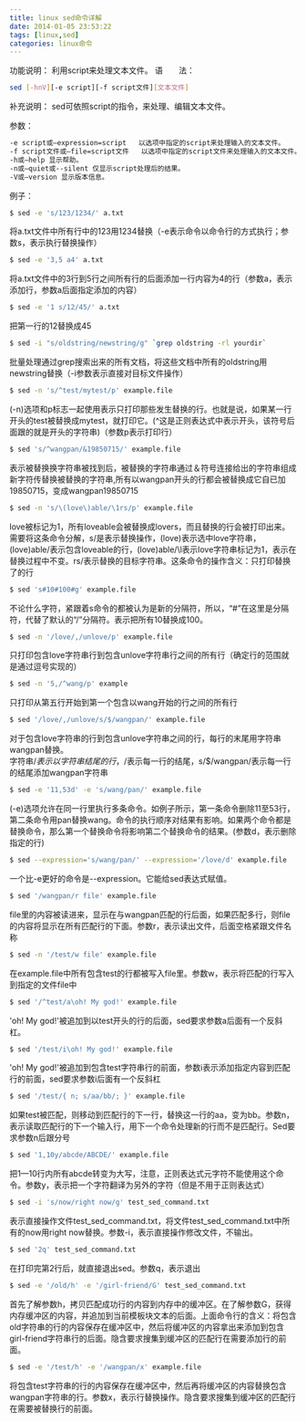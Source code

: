 ```yaml
---
title: linux sed命令详解
date: 2014-01-05 23:53:22
tags: [linux,sed]
categories: linux命令
---
```

功能说明：
利用script来处理文本文件。 
语　　法：
````bash
sed [-hnV][-e script][-f script文件][文本文件] 
````
<!-- more -->

补充说明：
sed可依照script的指令，来处理、编辑文本文件。 

参数：  
````bash
-e script或—expression=script   以选项中指定的script来处理输入的文本文件。  
-f script文件或—file=script文件   以选项中指定的script文件来处理输入的文本文件。  
-h或—help 显示帮助。  
-n或—quiet或--silent 仅显示script处理后的结果。  
-V或—version 显示版本信息。
````

例子： 
````bash
$ sed -e 's/123/1234/' a.txt
````
将a.txt文件中所有行中的123用1234替换（-e表示命令以命令行的方式执行；参数s，表示执行替换操作） 

````bash
$ sed -e '3,5 a4' a.txt
````
将a.txt文件中的3行到5行之间所有行的后面添加一行内容为4的行（参数a，表示添加行，参数a后面指定添加的内容） 

````bash
$ sed -e '1 s/12/45/' a.txt
````
把第一行的12替换成45 

````bash
$ sed -i "s/oldstring/newstring/g" `grep oldstring -rl yourdir`
````
批量处理通过grep搜索出来的所有文档，将这些文档中所有的oldstring用newstring替换（-i参数表示直接对目标文件操作） 

````bash
$ sed -n 's/^test/mytest/p' example.file
````
(-n)选项和p标志一起使用表示只打印那些发生替换的行。也就是说，如果某一行开头的test被替换成mytest，就打印它。(^这是正则表达式中表示开头，该符号后面跟的就是开头的字符串)（参数p表示打印行） 

````bash
$ sed 's/^wangpan/&19850715/' example.file
````
表示被替换换字符串被找到后，被替换的字符串通过＆符号连接给出的字符串组成新字符传替换被替换的字符串,所有以wangpan开头的行都会被替换成它自已加19850715，变成wangpan19850715 

````bash
$ sed -n 's/\(love\)able/\1rs/p' example.file
````
love被标记为1，所有loveable会被替换成lovers，而且替换的行会被打印出来。需要将这条命令分解，s/是表示替换操作，\(love\)表示选中love字符串，\(love\)able/表示包含loveable的行，\(love\)able/\l表示love字符串标记为1，表示在替换过程中不变。rs/表示替换的目标字符串。这条命令的操作含义：只打印替换了的行 

````bash
$ sed 's#10#100#g' example.file
````
不论什么字符，紧跟着s命令的都被认为是新的分隔符，所以，“#”在这里是分隔符，代替了默认的“/”分隔符。表示把所有10替换成100。 

````bash
$ sed -n '/love/,/unlove/p' example.file
````
只打印包含love字符串行到包含unlove字符串行之间的所有行（确定行的范围就是通过逗号实现的） 

````bash
$ sed -n '5,/^wang/p' example
````
只打印从第五行开始到第一个包含以wang开始的行之间的所有行 

````bash
$ sed '/love/,/unlove/s/$/wangpan/' example.file
````
对于包含love字符串的行到包含unlove字符串之间的行，每行的末尾用字符串wangpan替换。  
字符串$/表示以字符串结尾的行，$/表示每一行的结尾，s/$/wangpan/表示每一行的结尾添加wangpan字符串 

````bash
$ sed -e '11,53d' -e 's/wang/pan/' example.file
````
(-e)选项允许在同一行里执行多条命令。如例子所示，第一条命令删除11至53行，第二条命令用pan替换wang。命令的执行顺序对结果有影响。如果两个命令都是替换命令，那么第一个替换命令将影响第二个替换命令的结果。(参数d，表示删除指定的行) 

````bash
$ sed --expression='s/wang/pan/' --expression='/love/d' example.file
````
一个比-e更好的命令是--expression。它能给sed表达式赋值。 

````bash
$ sed '/wangpan/r file' example.file
````
file里的内容被读进来，显示在与wangpan匹配的行后面，如果匹配多行，则file的内容将显示在所有匹配行的下面。参数r，表示读出文件，后面空格紧跟文件名称 

````bash
$ sed -n '/test/w file' example.file
````
在example.file中所有包含test的行都被写入file里。参数w，表示将匹配的行写入到指定的文件file中 

````bash
$ sed '/^test/a\oh! My god!' example.file
````
'oh! My god!'被追加到以test开头的行的后面，sed要求参数a后面有一个反斜杠。 

````bash
$ sed '/test/i\oh! My god!' example.file
````
'oh! My god!'被追加到包含test字符串行的前面，参数i表示添加指定内容到匹配行的前面，sed要求参数i后面有一个反斜杠 

````bash
$ sed '/test/{ n; s/aa/bb/; }' example.file
````
如果test被匹配，则移动到匹配行的下一行，替换这一行的aa，变为bb。参数n，表示读取匹配行的下一个输入行，用下一个命令处理新的行而不是匹配行。Sed要求参数n后跟分号 

````bash
$ sed '1,10y/abcde/ABCDE/' example.file
````
把1—10行内所有abcde转变为大写，注意，正则表达式元字符不能使用这个命令。参数y，表示把一个字符翻译为另外的字符（但是不用于正则表达式） 

````bash
$ sed -i 's/now/right now/g' test_sed_command.txt
````
表示直接操作文件test_sed_command.txt，将文件test_sed_command.txt中所有的now用right now替换。参数-i，表示直接操作修改文件，不输出。 

````bash
$ sed '2q' test_sed_command.txt
````
在打印完第2行后，就直接退出sed。参数q，表示退出 

````bash
$ sed -e '/old/h' -e '/girl-friend/G' test_sed_command.txt
````
首先了解参数h，拷贝匹配成功行的内容到内存中的缓冲区。在了解参数G，获得内存缓冲区的内容，并追加到当前模板块文本的后面。上面命令行的含义：将包含old字符串的行的内容保存在缓冲区中，然后将缓冲区的内容拿出来添加到包含girl-friend字符串行的后面。隐含要求搜集到缓冲区的匹配行在需要添加行的前面。 

````bash
$ sed -e '/test/h' -e '/wangpan/x' example.file
````
将包含test字符串的行的内容保存在缓冲区中，然后再将缓冲区的内容替换包含wangpan字符串的行。参数x，表示行替换操作。隐含要求搜集到缓冲区的匹配行在需要被替换行的前面。 

